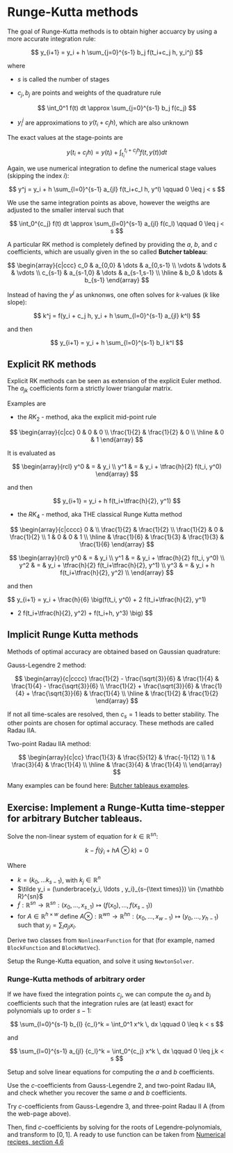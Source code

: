 # Runge-Kutta methods

The goal of Runge-Kutta methods is to obtain higher accuarcy by
using a more accurate integration rule:

$$
y_{i+1} = y_i + h \sum_{j=0}^{s-1} b_j f(t_i+c_j h, y_i^j)
$$

where

* $s$ is called the number of stages

* $c_j, b_j$ are points and weights of the quadrature rule

$$
\int_0^1 f(t) dt \approx \sum_{j=0}^{s-1} b_j f(c_j)
$$

* $y_i^j$ are approximations to $y(t_i + c_j h)$, which are also unknown

The exact values at the stage-points are

$$
y(t_i+c_j h) = y(t_i) + \int_{t_i}^{t_i+c_j h} f(t, y(t)) dt
$$

Again, we use numerical integration to define the numerical stage values (skipping the index $i$):

$$
y^j = y_i + h \sum_{l=0}^{s-1}  a_{jl} f(t_i+c_l h, y^l) \qquad 0 \leq j < s
$$

We use the same integration points as above, however the weigths are adjusted
to the smaller interval such that

$$
\int_0^{c_j} f(t) dt \approx \sum_{l=0}^{s-1} a_{jl} f(c_l) \qquad 0 \leq j < s
$$

A particular RK method is completely defined by providing the $a$, $b$, and $c$ coefficients,
which are usually given in the so called **Butcher tableau**:


$$
\begin{array}{c|ccc}
c_0 & a_{0,0} & \dots & a_{0,s-1} \\
\vdots & \vdots & & \vdots \\
c_{s-1} & a_{s-1,0} & \dots & a_{s-1,s-1} \\
\hline
 & b_0 & \dots & b_{s-1}
\end{array}
$$

Instead of having the $y^j$ as unknonws, one often solves for $k$-values ($k$ like slope):

$$
k^j = f(y_i + c_j h, y_i + h \sum_{l=0}^{s-1} a_{jl} k^l)
$$

and then

$$
y_{i+1} = y_i + h \sum_{l=0}^{s-1} b_l k^l
$$


## Explicit RK methods

Explicit RK methods can be seen as extension of the explicit Euler method.
The $a_{jk}$ coefficients form a strictly lower triangular matrix.

Examples are

* the $RK_2$ - method, aka the explicit mid-point rule

$$
\begin{array}{c|cc}
0 & 0 & 0 \\
\frac{1}{2} & \frac{1}{2} & 0 \\
\hline
 & 0 & 1
\end{array}
$$

It is evaluated as

$$
\begin{array}{rcl}
y^0 & = & y_i \\
y^1 & = & y_i + \tfrac{h}{2} f(t_i, y^0)
\end{array}
$$

and then

$$
y_{i+1} = y_i + h f(t_i+\tfrac{h}{2}, y^1)
$$



* the $RK_4$ - method, aka THE classical Runge Kutta method

$$
\begin{array}{c|cccc}
0 &   \\
\frac{1}{2} & \frac{1}{2}  \\
\frac{1}{2} & 0 & \frac{1}{2} \\
1 & 0 & 0 & 1 \\
\hline
 & \frac{1}{6} & \frac{1}{3} & \frac{1}{3} & \frac{1}{6}
\end{array}
$$


$$
\begin{array}{rcl}
y^0  & = & y_i \\
y^1  & = & y_i + \tfrac{h}{2} f(t_i, y^0) \\
y^2  & = & y_i + \tfrac{h}{2} f(t_i+\tfrac{h}{2}, y^1) \\
y^3  & = & y_i + h f(t_i+\tfrac{h}{2}, y^2) \\
\end{array}
$$

and then

$$
y_{i+1} = y_i + \frac{h}{6} \big(f(t_i, y^0) + 2 f(t_i+\tfrac{h}{2}, y^1)
+ 2 f(t_i+\tfrac{h}{2}, y^2) + f(t_i+h, y^3) \big)
$$




## Implicit Runge Kutta methods

Methods of optimal accuracy are obtained based on Gaussian quadrature:

Gauss-Legendre 2 method:

$$
\begin{array}{c|cccc}
\frac{1}{2} - \frac{\sqrt{3}}{6} &  \frac{1}{4} & \frac{1}{4} - \frac{\sqrt{3}}{6} \\
\frac{1}{2} + \frac{\sqrt{3}}{6} & \frac{1}{4} + \frac{\sqrt{3}}{6}  & \frac{1}{4} \\
\hline
 & \frac{1}{2} & \frac{1}{2}
\end{array}
$$


If not all time-scales are resolved, then $c_s = 1$ leads to better stability.
The other points are chosen for optimal accuracy. These methods are called Radau IIA.

Two-point Radau IIA method:

$$
\begin{array}{c|cc}
\frac{1}{3} & \frac{5}{12} & \frac{-1}{12} \\
1 & \frac{3}{4} & \frac{1}{4} \\
\hline
  & \frac{3}{4} & \frac{1}{4} \\
\end{array}
$$

Many examples can be found here: [Butcher tableaus examples](https://en.wikipedia.org/wiki/List_of_Runge–Kutta_methods).

## Exercise: Implement a Runge-Kutta time-stepper for arbitrary Butcher tableaus.

Solve the non-linear system of equation for $k \in {\mathbb R}^{sn}$:

$$
k - \tilde f ( \tilde y_i  + h A \otimes k) = 0
$$

Where
* $k = (k_0, \ldots k_{s-1})$, with $k_j \in {\mathbb R}^n$
* $\tilde y_i = (\underbrace{y_i, \ldots , y_i}_{s-{\text times}}) \in {\mathbb R}^{sn}$
* $\tilde f : {\mathbb R}^{sn} \rightarrow {\mathbb R}^{sn} : (x_0, \ldots, x_{s_-1}) \mapsto (f(x_0), \ldots, f(x_{s-1}))$
* for $A \in {\mathbb R}^{h \times w}$ define
$A \otimes :  {\mathbb R}^{wn} \rightarrow {\mathbb R}^{hn} : (x_0, \ldots, x_{w-1}) \mapsto (y_0, \ldots , y_{h-1})$ such that $y_j = \sum_l a_{jl} x_l$.

Derive two classes from `NonlinearFunction` for that (for example, named `BlockFunction` and `BlockMatVec`).

Setup the Runge-Kutta equation, and solve it using `NewtonSolver`.


### Runge-Kutta methods of arbitrary order

If we have fixed the integration points $c_j$, we can compute the $a_{jl}$ and $b_j$ coefficients
such that the integration rules are (at least) exact for polynomials up to order $s-1$:

$$
\sum_{l=0}^{s-1} b_{l} {c_l}^k = \int_0^1 x^k \, dx \qquad 0 \leq k < s
$$

and

$$
\sum_{l=0}^{s-1} a_{jl} {c_l}^k = \int_0^{c_j} x^k \, dx \qquad 0 \leq j,k < s
$$

Setup and solve linear equations for computing the $a$ and $b$ coefficients.


Use the $c$-coefficients from Gauss-Legendre 2, and two-point Radau IIA, and check whether you recover the same $a$ and $b$ coefficients.


Try $c$-coefficients from Gauss-Legendre 3, and three-point Radau II A (from the web-page above).


Then, find $c$-coefficients by solving for the roots of Legendre-polynomials, and transform to $[0,1]$.
A ready to use function can be taken from 
[Numerical recipes, section 4.6](https://numerical.recipes/book.html) 







